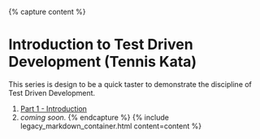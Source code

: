 {% capture content %}
# Introduction to Test Driven Development (Tennis Kata)

This series is design to be a quick taster to demonstrate the discipline of Test Driven Development.

1. [Part 1 - Introduction](https://drive.google.com/file/d/1WxjDGg8DXm0rwW0bpCRKl1LOrgJJlQ9p/view?usp=sharing)
2. _coming soon._
{% endcapture %}
{% include legacy_markdown_container.html content=content %}

